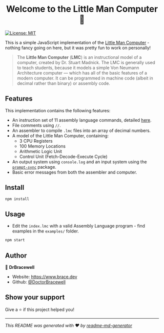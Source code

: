 <h1 align="center">Welcome to the Little Man Computer 👋</h1>
<p>
  <a href="#" target="_blank">
    <img alt="License: MIT" src="https://img.shields.io/badge/License-MIT-yellow.svg" />
  </a>
</p>

This is a simple JavaScript implementation of the [Little Man Computer](https://en.wikipedia.org/wiki/Little_man_computer) - nothing fancy going on here, but it was pretty fun to work on personally!

> The **Little Man Computer** (**LMC**) is an instructional model of a computer, created by Dr. Stuart Madnick. The LMC is generally used to teach students, because it models a simple Von Neumann Architecture computer — which has all of the basic features of a modern computer. It can be programmed in machine code (albeit in decimal rather than binary) or assembly code.

## Features

This implementation contains the following features:

- An instruction set of 11 assembly language commands, detailed [here](https://en.wikipedia.org/wiki/Little_man_computer#Commands).
- File comments using `//`.
- An assembler to compile `.lmc` files into an array of decimal numbers.
- A model of the Little Man Computer, containing:
  - 3 CPU Registers
  - 100 Memory Locations
  - Arithmetic Logic Unit
  - Control Unit (Fetch-Decode-Execute Cycle)
- An output system using `console.log` and an input system using the [`prompt-sync`](https://www.npmjs.com/package/prompt-sync) package.
- Basic error messages from both the assembler and computer.

## Install

```sh
npm install
```

## Usage

- Edit the `index.lmc` with a valid Assembly Language program - find examples in the `examples/` folder.

```sh
npm start
```

## Author

👤 **DrBracewell**

- Website: https://www.brace.dev
- Github: [@DoctorBracewell](https://github.com/DoctorBracewell)

## Show your support

Give a ⭐️ if this project helped you!

---

_This README was generated with ❤️ by [readme-md-generator](https://github.com/kefranabg/readme-md-generator)_
